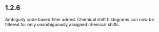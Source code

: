 ## 1.2.6

Ambiguity code based filter added. Chemical shift histograms can now be filtered for only unambiguously assigned chemical shifts.
    